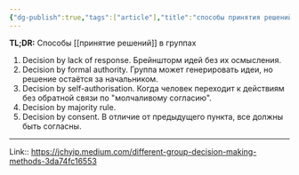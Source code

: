 ```yaml
---
{"dg-publish":true,"tags":["article"],"title":"способы принятия решений в группых","date":"2023-02-12T17:59:29+04:00","modified_at":"2023-02-12T18:03:38+04:00","permalink":"/articles/202302120559/","dgPassFrontmatter":true}
---
```



**TL;DR:** Способы [[принятие решений]] в группах

1. Decision by lack of response. Брейншторм идей без их осмысления.
2. Decision by formal authority. Группа может генерировать идеи, но решение остаётся за начальником.
3. Decision by self-authorisation. Когда человек переходит к действиям без обратной связи по "молчаливому согласию".
4. Decision by majority rule.
5. Decision by consent. В отличие от предыдущего пункта, все должны быть согласны.

---

Link:: https://jchyip.medium.com/different-group-decision-making-methods-3da74fc16553
